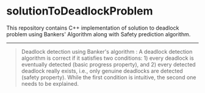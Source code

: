 # solutionToDeadlockProblem
This repository contains C++ implementation of solution to deadlock problem using Bankers' Algorithm along with Safety prediction algorithm.

*****************************************************************************************************************************

>Deadlock detection using Banker's algorithm : A deadlock detection algorithm is correct if it satisfies two conditions: 1) every deadlock is eventually detected (basic progress property), and 2) every detected deadlock really exists, i.e., only genuine deadlocks are detected (safety property). While the first condition is intuitive, the second one needs to be explained.
